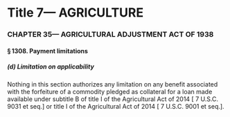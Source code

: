 
# Title 7— AGRICULTURE
### CHAPTER 35— AGRICULTURAL ADJUSTMENT ACT OF 1938
#### § 1308. Payment limitations
##### (d) Limitation on applicability

Nothing in this section authorizes any limitation on any benefit associated with the forfeiture of a commodity pledged as collateral for a loan made available under subtitle B of title I of the Agricultural Act of 2014 [ 7 U.S.C. 9031 et seq.] or title I of the Agricultural Act of 2014 [ 7 U.S.C. 9001 et seq.].

